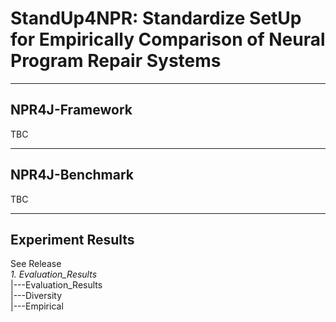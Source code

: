 # StandUp4NPR: Standardize SetUp for Empirically Comparison of Neural Program Repair Systems
___
## NPR4J-Framework
TBC
___
## NPR4J-Benchmark
TBC
___
## Experiment Results
See Release  
*1. Evaluation_Results*  
|---Evaluation_Results  
    |---Diversity  
    |---Empirical